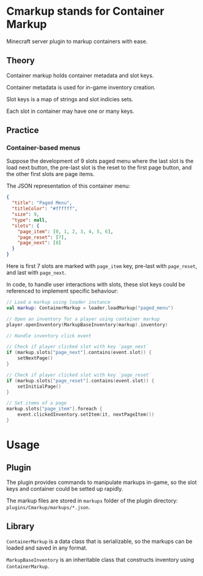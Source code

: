 # Cmarkup stands for Container Markup
Minecraft server plugin to markup containers with ease.

## Theory
Container markup holds container metadata and slot keys.

Container metadata is used for in-game inventory creation.

Slot keys is a map of strings and slot indicies sets.

Each slot in container may have one or many keys.

## Practice

### Container-based menus

Suppose the development of 9 slots paged menu where the last slot is the load next button,
the pre-last slot is the reset to the first page button, and the other first slots are page items.

The JSON representation of this container menu:

```json
{
  "title": "Paged Menu",
  "titleColor": "#ffffff",
  "size": 9,
  "type": null,
  "slots": {
    "page_item": [0, 1, 2, 3, 4, 5, 6],
    "page_reset": [7],
    "page_next": [8]
  }
}
```

Here is first 7 slots are marked with `page_item` key, pre-last with `page_reset`, and last with `page_next`.

In code, to handle user interactions with slots, these slot keys could be referenced to implement specific behaviour:

```kotlin
// Load a markup using loader instance
val markup: ContainerMarkup = loader.loadMarkup("paged_menu")

// Open an inventory for a player using container markup
player.openInventory(MarkupBaseInventory(markup).inventory)

// Handle inventory click event

// Check if player clicked slot with key `page_next`
if (markup.slots["page_next"].contains(event.slot)) {
    setNextPage()
}

// Check if player clicked slot with key `page_reset`
if (markup.slots["page_reset"].contains(event.slot)) {
    setInitialPage()    
}

// Set items of a page
markup.slots["page_item"].foreach {
    event.clickedInventory.setItem(it, nextPageItem())
}
```

# Usage

## Plugin

The plugin provides commands to manipulate markups in-game, so the slot keys and container could be setted up rapidly.

The markup files are stored in `markups` folder of the plugin directory: `plugins/Cmarkup/markups/*.json`.

## Library

`ContainerMarkup` is a data class that is serializable, so the markups can be loaded and saved in any format.

`MarkupBaseInventory` is an inheritable class that constructs inventory using `ContainerMarkup`.
